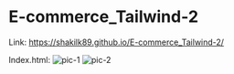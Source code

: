 # E-commerce_Tailwind-2

Link: 
https://shakilk89.github.io/E-commerce_Tailwind-2/

Index.html:
![pic-1](https://github.com/Shakilk89/E-commerce_Tailwind-2/assets/135151093/be109620-bdb4-4304-b004-9f50e90df593)
![pic-2](https://github.com/Shakilk89/E-commerce_Tailwind-2/assets/135151093/e706b808-3754-43ab-97dc-2a5df9453ab7)

